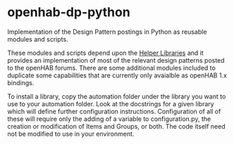 # openhab-dp-python
Implementation of the Design Pattern postings in Python as reusable modules and scripts.

These modules and scripts depend upon the [Helper Libraries](https://github.com/openhab-scripters/openhab-helper-libraries) and it provides an implementation of most of the relevant design patterns posted to the openHAB forums. 
There are some additional modules included to duplicate some capabilities that are currently only avaialble as openHAB 1.x bindings.

To install a library, copy the automation folder under the library you want to use to your automation folder. Look at the docstrings for a given library which will define further configuration instructions. 
Configuration of all of these will require only the adding of a variable to configuration.py, the creation or modification of Items and Groups, or both.
The code itself need not be modified to use in your environment.
